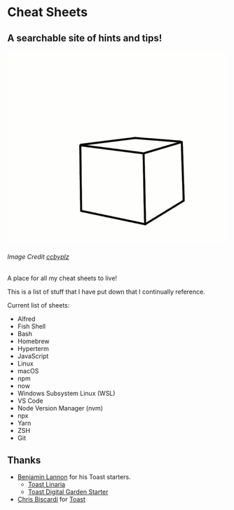 # Cheat Sheets

## A searchable site of hints and tips!

[![](/src/images/flying-cube.gif)](https://cheatsheets.xyz)

###### Image Credit [ccbyplz](https://www.deviantart.com/ccbyplz)

A place for all my cheat sheets to live!

This is a list of stuff that I have put down that I continually
reference.

Current list of sheets:

- Alfred
- Fish Shell
- Bash
- Homebrew
- Hyperterm
- JavaScript
- Linux
- macOS
- npm
- now
- Windows Subsystem Linux (WSL)
- VS Code
- Node Version Manager (nvm)
- npx
- Yarn
- ZSH
- Git

## Thanks

- [Benjamin Lannon] for his Toast starters.
  - [Toast Linaria]
  - [Toast Digital Garden Starter]
- [Chris Biscardi] for [Toast]

<!-- Links -->

[benjamin lannon]: https://github.com/lannonbr/toast-linaria
[toast linaria]: https://github.com/lannonbr/toast-linaria
[toast digital garden starter]:
  https://github.com/lannonbr/toast-digital-garden-starter
[chris biscardi]: https://github.com/ChristopherBiscardi
[toast]: https://github.com/ChristopherBiscardi/toast
